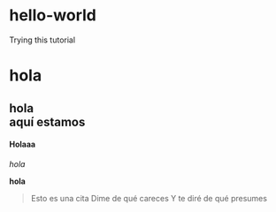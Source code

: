 # hello-world
Trying this tutorial    
# hola

## hola  </br> aquí estamos

#### Holaaa 

*hola*

**hola** 

> Esto es una cita
> Dime de qué careces
> Y te diré de qué presumes
